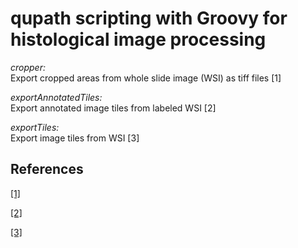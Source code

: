 # qupath scripting with Groovy for histological image processing

_cropper:_  
Export cropped areas from whole slide image (WSI) as tiff files [1]

_exportAnnotatedTiles:_  
Export annotated image tiles from labeled WSI [2]  

_exportTiles:_  
Export image tiles from WSI [3]  

## References
[[1]](https://github.com/saramcardle/Image-Analysis-Scripts/blob/master/QuPath%20Groovy%20Scripts/QuPath%200.1.2/Cropper.groovy)

[[2]](https://petebankhead.github.io/qupath/scripting/2018/03/14/script-export-labelled-images.html)

[[3]](https://qupath.readthedocs.io/en/latest/docs/advanced/exporting_images.html)
